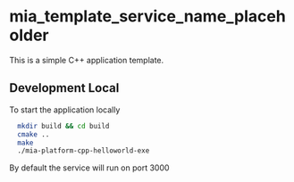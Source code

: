# mia_template_service_name_placeholder

This is a simple C++ application template.

## Development Local

To start the application locally

```bash
  mkdir build && cd build
  cmake ..
  make
  ./mia-platform-cpp-helloworld-exe  

```

By default the service will run on port 3000